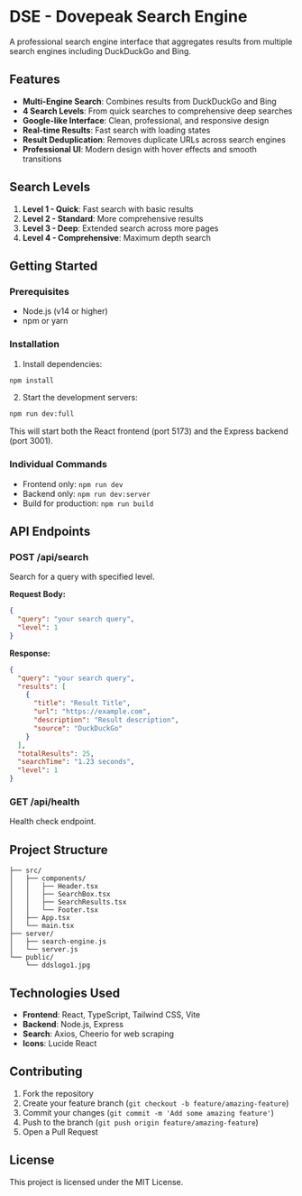 # DSE - Dovepeak Search Engine

A professional search engine interface that aggregates results from multiple search engines including DuckDuckGo and Bing.

## Features

- **Multi-Engine Search**: Combines results from DuckDuckGo and Bing
- **4 Search Levels**: From quick searches to comprehensive deep searches
- **Google-like Interface**: Clean, professional, and responsive design
- **Real-time Results**: Fast search with loading states
- **Result Deduplication**: Removes duplicate URLs across search engines
- **Professional UI**: Modern design with hover effects and smooth transitions

## Search Levels

1. **Level 1 - Quick**: Fast search with basic results
2. **Level 2 - Standard**: More comprehensive results
3. **Level 3 - Deep**: Extended search across more pages
4. **Level 4 - Comprehensive**: Maximum depth search

## Getting Started

### Prerequisites

- Node.js (v14 or higher)
- npm or yarn

### Installation

1. Install dependencies:
```bash
npm install
```

2. Start the development servers:
```bash
npm run dev:full
```

This will start both the React frontend (port 5173) and the Express backend (port 3001).

### Individual Commands

- Frontend only: `npm run dev`
- Backend only: `npm run dev:server`
- Build for production: `npm run build`

## API Endpoints

### POST /api/search
Search for a query with specified level.

**Request Body:**
```json
{
  "query": "your search query",
  "level": 1
}
```

**Response:**
```json
{
  "query": "your search query",
  "results": [
    {
      "title": "Result Title",
      "url": "https://example.com",
      "description": "Result description",
      "source": "DuckDuckGo"
    }
  ],
  "totalResults": 25,
  "searchTime": "1.23 seconds",
  "level": 1
}
```

### GET /api/health
Health check endpoint.

## Project Structure

```
├── src/
│   ├── components/
│   │   ├── Header.tsx
│   │   ├── SearchBox.tsx
│   │   ├── SearchResults.tsx
│   │   └── Footer.tsx
│   ├── App.tsx
│   └── main.tsx
├── server/
│   ├── search-engine.js
│   └── server.js
└── public/
    └── ddslogo1.jpg
```

## Technologies Used

- **Frontend**: React, TypeScript, Tailwind CSS, Vite
- **Backend**: Node.js, Express
- **Search**: Axios, Cheerio for web scraping
- **Icons**: Lucide React

## Contributing

1. Fork the repository
2. Create your feature branch (`git checkout -b feature/amazing-feature`)
3. Commit your changes (`git commit -m 'Add some amazing feature'`)
4. Push to the branch (`git push origin feature/amazing-feature`)
5. Open a Pull Request

## License

This project is licensed under the MIT License.